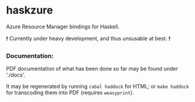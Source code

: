 # haskzure
Azure Resource Manager bindings for Haskell.

:exclamation: Currently under heavy development, and thus unsusable at best. :exclamation:

### Documentation:

PDF documentation of what has been done so far may be found under './docs'.

It may be regenerated by running `cabal haddock` for HTML; or `make haddock`
for transcoding them into PDF (requires `weasyprint`).
